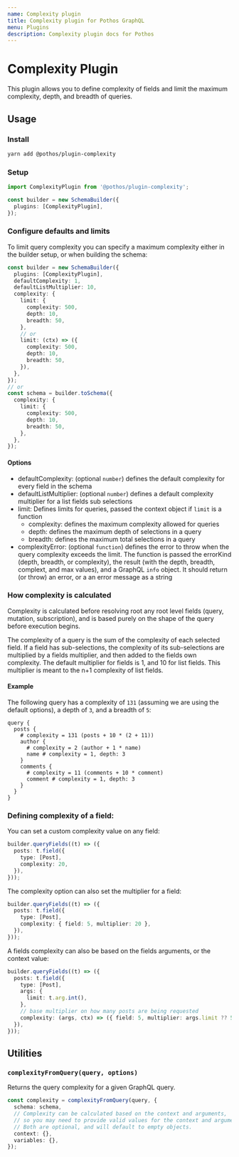 ```yaml
---
name: Complexity plugin
title: Complexity plugin for Pothos GraphQL
menu: Plugins
description: Complexity plugin docs for Pothos
---
```


# Complexity Plugin

This plugin allows you to define complexity of fields and limit the maximum complexity, depth, and
breadth of queries.

## Usage

### Install

```bash
yarn add @pothos/plugin-complexity
```

### Setup

```typescript
import ComplexityPlugin from '@pothos/plugin-complexity';

const builder = new SchemaBuilder({
  plugins: [ComplexityPlugin],
});
```

### Configure defaults and limits

To limit query complexity you can specify a maximum complexity either in the builder setup, or when
building the schema:

```typescript
const builder = new SchemaBuilder({
  plugins: [ComplexityPlugin],
  defaultComplexity: 1,
  defaultListMultiplier: 10,
  complexity: {
    limit: {
      complexity: 500,
      depth: 10,
      breadth: 50,
    },
    // or
    limit: (ctx) => ({
      complexity: 500,
      depth: 10,
      breadth: 50,
    }),
  },
});
// or
const schema = builder.toSchema({
  complexity: {
    limit: {
      complexity: 500,
      depth: 10,
      breadth: 50,
    },
  },
});
```

#### Options

- defaultComplexity: (optional `number`) defines the default complexity for every field in the
  schema
- defaultListMultiplier: (optional `number`) defines a default complexity multiplier for a list
  fields sub selections
- limit: Defines limits for queries, passed the context object if `limit` is a function
  - complexity: defines the maximum complexity allowed for queries
  - depth: defines the maximum depth of selections in a query
  - breadth: defines the maximum total selections in a query
- complexityError: (optional `function`) defines the error to throw when the query complexity
  exceeds the limit. The function is passed the errorKind (depth, breadth, or complexity), the
  result (with the depth, breadth, complext, and max values), and a GraphQL `info` object. It should
  return (or throw) an error, or a an error message as a string

### How complexity is calculated

Complexity is calculated before resolving root any root level fields (query, mutation,
subscription), and is based purely on the shape of the query before execution begins.

The complexity of a query is the sum of the complexity of each selected field. If a field has
sub-selections, the complexity of its sub-selections are multiplied by a fields multiplier, and then
added to the fields own complexity. The default multiplier for fields is 1, and 10 for list fields.
This multiplier is meant to the n+1 complexity of list fields.

#### Example

The following query has a complexity of `131` (assuming we are using the default options), a depth
of `3`, and a breadth of `5`:

```gql
query {
  posts {
    # complexity = 131 (posts + 10 * (2 + 11))
    author {
      # complexity = 2 (author + 1 * name)
      name # complexity = 1, depth: 3
    }
    comments {
      # complexity = 11 (comments + 10 * comment)
      comment # complexity = 1, depth: 3
    }
  }
}
```

### Defining complexity of a field:

You can set a custom complexity value on any field:

```typescript
builder.queryFields((t) => ({
  posts: t.field({
    type: [Post],
    complexity: 20,
  }),
}));
```

The complexity option can also set the multiplier for a field:

```typescript
builder.queryFields((t) => ({
  posts: t.field({
    type: [Post],
    complexity: { field: 5, multiplier: 20 },
  }),
}));
```

A fields complexity can also be based on the fields arguments, or the context value:

```typescript
builder.queryFields((t) => ({
  posts: t.field({
    type: [Post],
    args: {
      limit: t.arg.int(),
    },
    // base multiplier on how many posts are being requested
    complexity: (args, ctx) => ({ field: 5, multiplier: args.limit ?? 5 }),
  }),
}));
```

## Utilities

### `complexityFromQuery(query, options)`

Returns the query complexity for a given GraphQL query.

```typescript
const complexity = complexityFromQuery(query, {
  schema: schema,
  // Complexity can be calculated based on the context and arguments,
  // so you may need to provide valid values for the context and arguments.
  // Both are optional, and will default to empty objects.
  context: {},
  variables: {},
});
```
